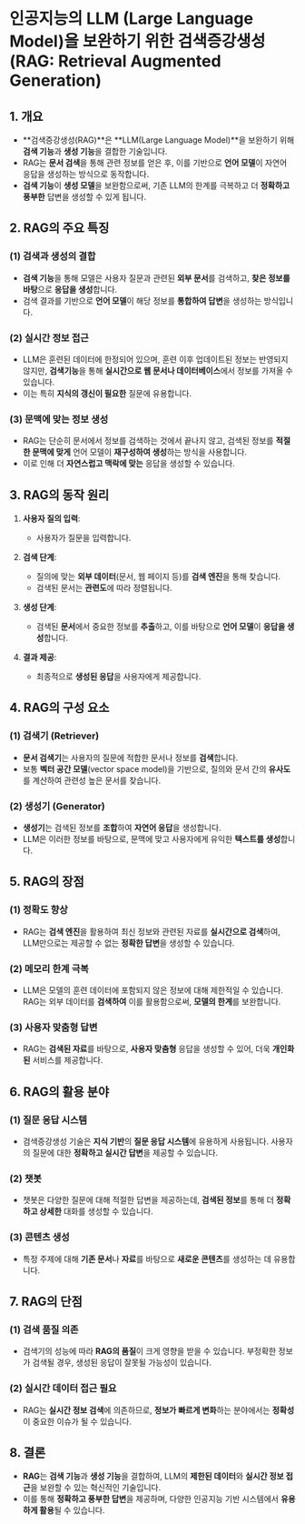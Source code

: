 # 인공지능의 LLM (Large Language Model)을 보완하기 위한 검색증강생성(RAG: Retrieval Augmented Generation)

## 1. 개요
- **검색증강생성(RAG)**은 **LLM(Large Language Model)**을 보완하기 위해 **검색 기능**과 **생성 기능**을 결합한 기술입니다.
- RAG는 **문서 검색**을 통해 관련 정보를 얻은 후, 이를 기반으로 **언어 모델**이 자연어 응답을 생성하는 방식으로 동작합니다.
- **검색 기능**이 **생성 모델**을 보완함으로써, 기존 LLM의 한계를 극복하고 더 **정확하고 풍부한** 답변을 생성할 수 있게 됩니다.

## 2. RAG의 주요 특징
### (1) **검색과 생성의 결합**
- **검색 기능**을 통해 모델은 사용자 질문과 관련된 **외부 문서**를 검색하고, **찾은 정보를 바탕**으로 **응답을 생성**합니다.
- 검색 결과를 기반으로 **언어 모델**이 해당 정보를 **통합하여 답변**을 생성하는 방식입니다.

### (2) **실시간 정보 접근**
- LLM은 훈련된 데이터에 한정되어 있으며, 훈련 이후 업데이트된 정보는 반영되지 않지만, **검색기능**을 통해 **실시간으로 웹 문서나 데이터베이스**에서 정보를 가져올 수 있습니다.
- 이는 특히 **지식의 갱신이 필요한** 질문에 유용합니다.

### (3) **문맥에 맞는 정보 생성**
- RAG는 단순히 문서에서 정보를 검색하는 것에서 끝나지 않고, 검색된 정보를 **적절한 문맥에 맞게** 언어 모델이 **재구성하여 생성**하는 방식을 사용합니다.
- 이로 인해 더 **자연스럽고 맥락에 맞는** 응답을 생성할 수 있습니다.

## 3. RAG의 동작 원리
1. **사용자 질의 입력**:
   - 사용자가 질문을 입력합니다.
   
2. **검색 단계**:
   - 질의에 맞는 **외부 데이터**(문서, 웹 페이지 등)를 **검색 엔진**을 통해 찾습니다.
   - 검색된 문서는 **관련도**에 따라 정렬됩니다.

3. **생성 단계**:
   - 검색된 **문서**에서 중요한 정보를 **추출**하고, 이를 바탕으로 **언어 모델**이 **응답을 생성**합니다.
   
4. **결과 제공**:
   - 최종적으로 **생성된 응답**을 사용자에게 제공합니다.

## 4. RAG의 구성 요소
### (1) **검색기 (Retriever)**
- **문서 검색기**는 사용자의 질문에 적합한 문서나 정보를 **검색**합니다.
- 보통 **벡터 공간 모델**(vector space model)을 기반으로, 질의와 문서 간의 **유사도**를 계산하여 관련성 높은 문서를 찾습니다.

### (2) **생성기 (Generator)**
- **생성기**는 검색된 정보를 **조합**하여 **자연어 응답**을 생성합니다.
- LLM은 이러한 정보를 바탕으로, 문맥에 맞고 사용자에게 유익한 **텍스트를 생성**합니다.

## 5. RAG의 장점
### (1) **정확도 향상**
- RAG는 **검색 엔진**을 활용하여 최신 정보와 관련된 자료를 **실시간으로 검색**하여, LLM만으로는 제공할 수 없는 **정확한 답변**을 생성할 수 있습니다.

### (2) **메모리 한계 극복**
- LLM은 모델의 훈련 데이터에 포함되지 않은 정보에 대해 제한적일 수 있습니다. RAG는 외부 데이터를 **검색하여** 이를 활용함으로써, **모델의 한계**를 보완합니다.

### (3) **사용자 맞춤형 답변**
- RAG는 **검색된 자료**를 바탕으로, **사용자 맞춤형** 응답을 생성할 수 있어, 더욱 **개인화된** 서비스를 제공합니다.

## 6. RAG의 활용 분야
### (1) **질문 응답 시스템**
- 검색증강생성 기술은 **지식 기반**의 **질문 응답 시스템**에 유용하게 사용됩니다. 사용자의 질문에 대한 **정확하고 실시간 답변**을 제공할 수 있습니다.

### (2) **챗봇**
- 챗봇은 다양한 질문에 대해 적절한 답변을 제공하는데, **검색된 정보**를 통해 더 **정확하고 상세한** 대화를 생성할 수 있습니다.

### (3) **콘텐츠 생성**
- 특정 주제에 대해 **기존 문서**나 **자료**를 바탕으로 **새로운 콘텐츠**를 생성하는 데 유용합니다.

## 7. RAG의 단점
### (1) **검색 품질 의존**
- 검색기의 성능에 따라 **RAG의 품질**이 크게 영향을 받을 수 있습니다. 부정확한 정보가 검색될 경우, 생성된 응답이 잘못될 가능성이 있습니다.

### (2) **실시간 데이터 접근 필요**
- RAG는 **실시간 정보 검색**에 의존하므로, **정보가 빠르게 변화**하는 분야에서는 **정확성**이 중요한 이슈가 될 수 있습니다.

## 8. 결론
- **RAG**는 **검색 기능**과 **생성 기능**을 결합하여, LLM의 **제한된 데이터**와 **실시간 정보 접근**을 보완할 수 있는 혁신적인 기술입니다.
- 이를 통해 **정확하고 풍부한 답변**을 제공하며, 다양한 인공지능 기반 시스템에서 **유용하게 활용**될 수 있습니다.
